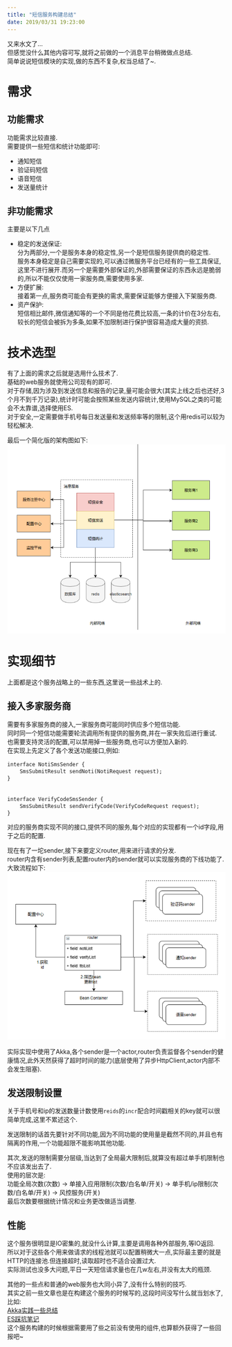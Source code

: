 ```yaml
---
title: "短信服务构建总结"
date: 2019/03/31 19:23:00
---
```

又来水文了...  
但感觉没什么其他内容可写,就将之前做的一个消息平台稍微做点总结.  
简单说说短信模块的实现,做的东西不复杂,权当总结了~.  

# 需求  

## 功能需求
功能需求比较直接.  
需要提供一些短信和统计功能即可:  
- 通知短信
- 验证码短信
- 语音短信
- 发送量统计  

## 非功能需求 
主要是以下几点  
- 稳定的发送保证:  
分为两部分,一个是服务本身的稳定性,另一个是短信服务提供商的稳定性.  
服务本身稳定是自己需要实现的,可以通过微服务平台已经有的一些工具保证,这里不进行展开.而另一个是需要外部保证的,外部需要保证的东西永远是脆弱的,所以不能仅仅使用一家服务商,需要使用多家.  
- 方便扩展:  
接着第一点,服务商可能会有更换的需求,需要保证能够方便接入下架服务商.
- 资产保护:  
短信相比邮件,微信通知等的一个不同是他花费比较高,一条的计价在3分左右,较长的短信会被拆为多条,如果不加限制进行保护很容易造成大量的资损.


# 技术选型  
有了上面的需求之后就是选用什么技术了.  
基础的web服务就使用公司现有的即可.  
对于存储,因为涉及到发送信息和报告的记录,量可能会很大(其实上线之后也还好,3个月不到千万记录),统计时可能会按照某些发送内容统计,使用MySQL之类的可能会不太靠谱,选择使用ES.  
对于安全,一定需要做手机号每日发送量和发送频率等的限制,这个用redis可以较为轻松解决.  

最后一个简化版的架构图如下:  
![](/images/1244488-20190331180608613-425422922.png)

# 实现细节  
上面都是这个服务战略上的一些东西,这里说一些战术上的.  

## 接入多家服务商  
需要有多家服务商的接入,一家服务商可能同时供应多个短信功能.  
同时同一个短信功能需要轮流调用所有提供的服务商,并在一家失败后进行重试.  
也需要支持灵活的配置,可以禁用掉一些服务商,也可以方便加入新的.  
在实现上先定义了各个发送功能接口,例如:  
```
interface NotiSmsSender {
    SmsSubmitResult sendNoti(NotiRequest request);
}  


interface VerifyCodeSmsSender {
    SmsSubmitResult sendVerifyCode(VerifyCodeRequest request);
}
```  
对应的服务商实现不同的接口,提供不同的服务,每个对应的实现都有一个id字段,用于之后的配置.  

现在有了一坨sender,接下来要定义router,用来进行请求的分发.  
router内含有sender列表,配置router内的sender就可以实现服务商的下线功能了.  
大致流程如下:    
![](/images/1244488-20190401021438477-1987189345.png)  


实际实现中使用了Akka,各个sender是一个actor,router负责监督各个sender的健康情况,此外天然获得了超时时间的能力(底层使用了异步HttpClient,actor内部不会发生阻塞).


## 发送限制设置  
关于手机号和ip的发送数量计数使用`reids`的`incr`配合时间戳相关的key就可以很简单完成,这里不累述这个.  

发送限制的话首先要针对不同功能,因为不同功能的使用量是截然不同的,并且也有隔离的作用,一个功能超限不能影响其他功能.  

其次,发送的限制需要分层级,当达到了全局最大限制后,就算没有超过单手机限制也不应该发出去了.  
使用的层次是:   
功能全局次数(次数) -> 单接入应用限制(次数/白名单/开关) -> 单手机/ip限制(次数/白名单/开关) -> 风控服务(开关)  
最后次数要根据统计情况和业务更改做适当调整.  

## 性能  
这个服务很明显是IO密集的,就没什么计算,主要是调用各种外部服务,等IO返回.  
所以对于这些各个用来做请求的线程池就可以配置稍微大一点,实际最主要的就是HTTP的连接池.但连接超时,读取超时也不适合设置过大.  
实际测试也没多大问题,平日一天短信请求量也在几w左右,并没有太大的瓶颈.    

其他的一些点和普通的web服务也大同小异了,没有什么特别的技巧.  
其实之前一些文章也是在构建这个服务的时候写的,这段时间没写什么就当划水了,比如:  
[Akka实践一些总结](https://www.cnblogs.com/fairjm/p/10035181.html)  
[ES踩坑笔记](https://www.cnblogs.com/fairjm/p/elasticsearch_in_trouble.html)  
这个服务构建的时候根据需要用了些之前没有使用的组件,也算额外获得了一些回报吧~
